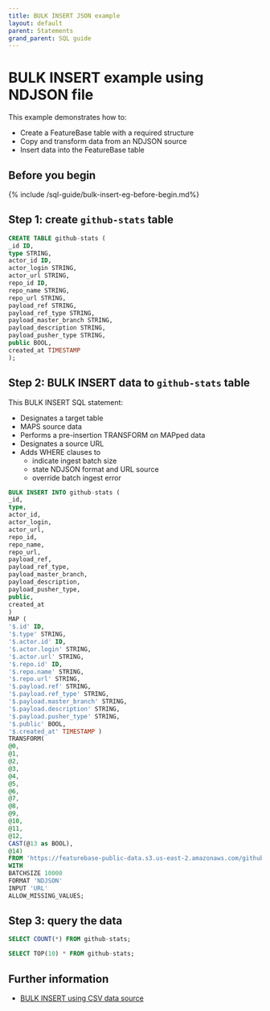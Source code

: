 ```yaml
---
title: BULK INSERT JSON example
layout: default
parent: Statements
grand_parent: SQL guide
---
```


# BULK INSERT example using NDJSON file

This example demonstrates how to:

* Create a FeatureBase table with a required structure
* Copy and transform data from an NDJSON source
* Insert data into the FeatureBase table

## Before you begin

{% include /sql-guide/bulk-insert-eg-before-begin.md%}

## Step 1: create `github-stats` table

```sql
CREATE TABLE github-stats (
_id ID,
type STRING,
actor_id ID,
actor_login STRING,
actor_url STRING,
repo_id ID,
repo_name STRING,
repo_url STRING,
payload_ref STRING,
payload_ref_type STRING,
payload_master_branch STRING,
payload_description STRING,
payload_pusher_type STRING,
public BOOL,
created_at TIMESTAMP
);
```

## Step 2: BULK INSERT data to `github-stats` table

This BULK INSERT SQL statement:

* Designates a target table
* MAPS source data
* Performs a pre-insertion TRANSFORM on MAPped data
* Designates a source URL
* Adds WHERE clauses to
  * indicate ingest batch size
  * state NDJSON format and URL source
  * override batch ingest error

```sql
BULK INSERT INTO github-stats (
_id,
type,
actor_id,
actor_login,
actor_url,
repo_id,
repo_name,
repo_url,
payload_ref,
payload_ref_type,
payload_master_branch,
payload_description,
payload_pusher_type,
public,
created_at
)
MAP (
'$.id' ID,
'$.type' STRING,
'$.actor.id' ID,
'$.actor.login' STRING,
'$.actor.url' STRING,
'$.repo.id' ID,
'$.repo.name' STRING,
'$.repo.url' STRING,
'$.payload.ref' STRING,
'$.payload.ref_type' STRING,
'$.payload.master_branch' STRING,
'$.payload.description' STRING,
'$.payload.pusher_type' STRING,
'$.public' BOOL,
'$.created_at' TIMESTAMP )
TRANSFORM(
@0,
@1,
@2,
@3,
@4,
@5,
@6,
@7,
@8,
@9,
@10,
@11,
@12,
CAST(@13 as BOOL),
@14)
FROM 'https://featurebase-public-data.s3.us-east-2.amazonaws.com/github-2015-data.json'
WITH
BATCHSIZE 10000
FORMAT 'NDJSON'
INPUT 'URL'
ALLOW_MISSING_VALUES;
```

## Step 3: query the data

```sql
SELECT COUNT(*) FROM github-stats;
```
```sql
SELECT TOP(10) * FROM github-stats;
```

## Further information

* [BULK INSERT using CSV data source](/docs/sql-guide/statements/statement-insert-replace-bulk-csv-example)

